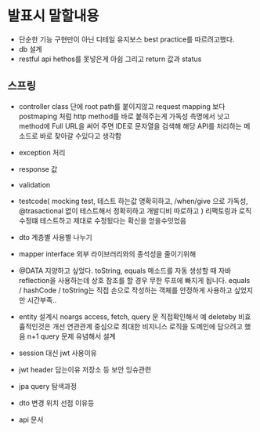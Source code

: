 # 발표시 말할내용
- 단순한 기능 구현만이 아닌 디테일 유지보스 best practice를 따르려고했다.
- db 설계
- restful api hethos를 못넣은게 아쉽 그리고 return 값과 status
## 스프링
- controller class 단에 root path를 붙이지않고 request mapping 보다 postmaping 처럼 http method를 바로 붙혀주는게 가독성 측명에서 낫고 
method에 Full URL을 써어 주면 IDE로 문자열을 검색해 해당 API를 처리하는 메소드로 바로 찾아갈 수있다고 생각함
- exception 처리
- response 값 
- validation
- testcode( mocking test, 테스트 하는값 명확히하고, /when/give 으로 가독성, @trasactional 없이 테스트해서 정확히하고 개발디비 따로하고 ) 리팩토링과 로직 수정떄 테스트하고 제대로 수정됬다는 확신을 얻을수잇었음
- dto 계층별 사용별 나누기 
- mapper interface 외부 라이브러리와의 종석성을 줄이기위해
- @DATA 지양하고 싶었다. toString, equals 메소드를 자동 생성할 때 자바 reflection을 사용하는데 상호 참조를 할 경우 무한 루프에 빠지게 됩니다. equals / hashCode / toString는 직접 손으로 작성하는 객체를 안정하게 사용하고 싶었지만 시간부족..
- entity 설계시 noargs access, fetch, query 문 직접확인해서 예 deleteby 비효휼적인것은 개선 연관관계 중심으로 
최대한 비지니스 로직을 도메인에 담으려고 했음 n+1 query 문제 유념해서 설계

- session 대신 jwt 사용이유
- jwt header 담는이유 저장소 등 보안 잉슈관련
- jpa query 탐색과정
- dto 변경 위치 선점 이유등
- api 문서

## 
